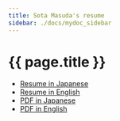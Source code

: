 ```yaml
---
title: Sota Masuda's resume
sidebar: ./docs/mydoc_sidebar
---
```


# {{ page.title }}


- [Resume in Japanese](/docs/jp/)
- [Resume in English](/docs/en/)
- [PDF in Japanese](/pdf/RESUME.jp.pdf)
- [PDF in English](/pdf/RESUME.en.pdf)
